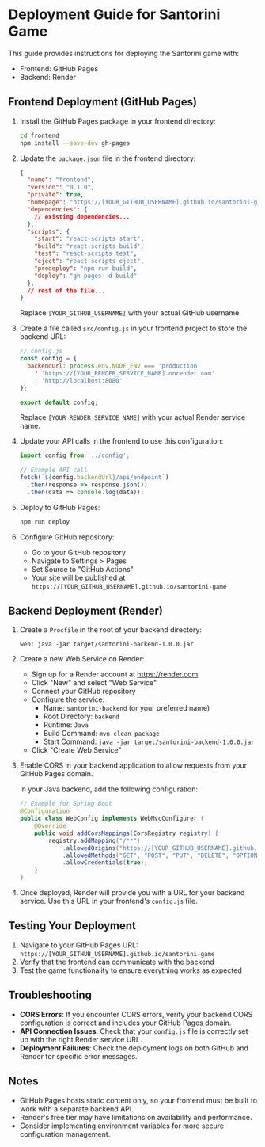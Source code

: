 # Deployment Guide for Santorini Game

This guide provides instructions for deploying the Santorini game with:
- Frontend: GitHub Pages
- Backend: Render

## Frontend Deployment (GitHub Pages)

1. Install the GitHub Pages package in your frontend directory:
   ```bash
   cd frontend
   npm install --save-dev gh-pages
   ```

2. Update the `package.json` file in the frontend directory:
   ```json
   {
     "name": "frontend",
     "version": "0.1.0",
     "private": true,
     "homepage": "https://[YOUR_GITHUB_USERNAME].github.io/santorini-game",
     "dependencies": {
       // existing dependencies...
     },
     "scripts": {
       "start": "react-scripts start",
       "build": "react-scripts build",
       "test": "react-scripts test",
       "eject": "react-scripts eject",
       "predeploy": "npm run build",
       "deploy": "gh-pages -d build"
     },
     // rest of the file...
   }
   ```
   Replace `[YOUR_GITHUB_USERNAME]` with your actual GitHub username.

3. Create a file called `src/config.js` in your frontend project to store the backend URL:
   ```javascript
   // config.js
   const config = {
     backendUrl: process.env.NODE_ENV === 'production' 
       ? 'https://[YOUR_RENDER_SERVICE_NAME].onrender.com' 
       : 'http://localhost:8080'
   };

   export default config;
   ```
   Replace `[YOUR_RENDER_SERVICE_NAME]` with your actual Render service name.

4. Update your API calls in the frontend to use this configuration:
   ```javascript
   import config from '../config';

   // Example API call
   fetch(`${config.backendUrl}/api/endpoint`)
     .then(response => response.json())
     .then(data => console.log(data));
   ```

5. Deploy to GitHub Pages:
   ```bash
   npm run deploy
   ```

6. Configure GitHub repository:
   - Go to your GitHub repository
   - Navigate to Settings > Pages
   - Set Source to "GitHub Actions"
   - Your site will be published at `https://[YOUR_GITHUB_USERNAME].github.io/santorini-game`

## Backend Deployment (Render)

1. Create a `Procfile` in the root of your backend directory:
   ```
   web: java -jar target/santorini-backend-1.0.0.jar
   ```

2. Create a new Web Service on Render:
   - Sign up for a Render account at https://render.com
   - Click "New" and select "Web Service"
   - Connect your GitHub repository
   - Configure the service:
     - Name: `santorini-backend` (or your preferred name)
     - Root Directory: `backend`
     - Runtime: `Java`
     - Build Command: `mvn clean package`
     - Start Command: `java -jar target/santorini-backend-1.0.0.jar`
   - Click "Create Web Service"

3. Enable CORS in your backend application to allow requests from your GitHub Pages domain.
   
   In your Java backend, add the following configuration:
   ```java
   // Example for Spring Boot
   @Configuration
   public class WebConfig implements WebMvcConfigurer {
       @Override
       public void addCorsMappings(CorsRegistry registry) {
           registry.addMapping("/**")
               .allowedOrigins("https://[YOUR_GITHUB_USERNAME].github.io")
               .allowedMethods("GET", "POST", "PUT", "DELETE", "OPTIONS")
               .allowCredentials(true);
       }
   }
   ```

4. Once deployed, Render will provide you with a URL for your backend service. Use this URL in your frontend's `config.js` file.

## Testing Your Deployment

1. Navigate to your GitHub Pages URL: `https://[YOUR_GITHUB_USERNAME].github.io/santorini-game`
2. Verify that the frontend can communicate with the backend
3. Test the game functionality to ensure everything works as expected

## Troubleshooting

- **CORS Errors**: If you encounter CORS errors, verify your backend CORS configuration is correct and includes your GitHub Pages domain.
- **API Connection Issues**: Check that your `config.js` file is correctly set up with the right Render service URL.
- **Deployment Failures**: Check the deployment logs on both GitHub and Render for specific error messages.

## Notes

- GitHub Pages hosts static content only, so your frontend must be built to work with a separate backend API.
- Render's free tier may have limitations on availability and performance.
- Consider implementing environment variables for more secure configuration management. 